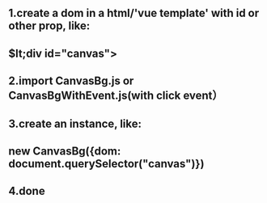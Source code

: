 ## 1.create a dom in a html/'vue template' with id or other prop, like:
## $lt;div id="canvas"></div>

## 2.import CanvasBg.js or CanvasBgWithEvent.js(with click event）

## 3.create an instance, like:
## new CanvasBg({dom: document.querySelector("canvas")})

## 4.done
